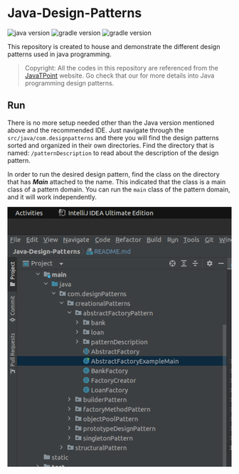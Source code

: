 # Java-Design-Patterns

![java version](https://img.shields.io/badge/Java-v11-blue)
![gradle version](https://img.shields.io/badge/Gradle-7.4-blue)
![gradle version](https://img.shields.io/badge/IntelliJ_IDEA-purple)


This repository is created to house and demonstrate the different design patterns used in java programming.

> Copyright: All the codes in this repository are referenced from the [JavaTPoint](https://www.javatpoint.com/design-patterns-in-java) website. Go check that our for
more details into Java programming design patterns.

## Run
There is no more setup needed other than the Java version mentioned above and the recommended IDE. Just navigate through the `src/java/com.designpatterns` and there you will find the design patterns sorted and organized in their own directories.
Find the directory that is named: `/patternDescription` to read about the description of the design pattern.

In order to run the desired design pattern, find the class on the directory that has ***Main*** attached to the name. This indicated that the class is a main class of a pattern domain.
You can run the `main` class of the pattern domain, and it will work independently.

<img src="src/static/img.png">
